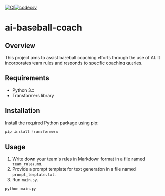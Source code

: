 [![CI](https://github.com/susumutomita/ai-baseball-coach/actions/workflows/ci.yml/badge.svg?branch=main)](https://github.com/susumutomita/ai-baseball-coach/actions/workflows/ci.yml)[![codecov](https://codecov.io/gh/susumutomita/ai-baseball-coach/graph/badge.svg?token=jQWnU0GsXp)](https://codecov.io/gh/susumutomita/ai-baseball-coach)

# ai-baseball-coach

## Overview

This project aims to assist baseball coaching efforts through the use of AI. It incorporates team rules and responds to specific coaching queries.

## Requirements

- Python 3.x
- Transformers library

## Installation

Install the required Python package using pip:

```bash
pip install transformers
```

## Usage

1. Write down your team's rules in Markdown format in a file named `team_rules.md`.
2. Provide a prompt template for text generation in a file named `prompt_template.txt`.
3. Run `main.py`.

```bash
python main.py
```

